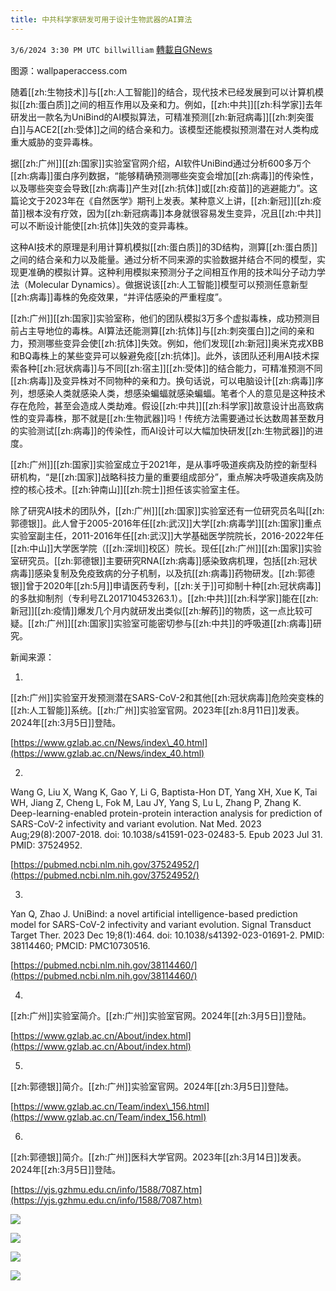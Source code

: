 ```yaml
---
title: 中共科学家研发可用于设计生物武器的AI算法
---
```

`3/6/2024 3:30 PM UTC billwilliam` [轉載自GNews](https://gnews.org/articles/2371061)

图源：wallpaperaccess.com

随着[[zh:生物技术]]与[[zh:人工智能]]的结合，现代技术已经发展到可以计算机模拟[[zh:蛋白质]]之间的相互作用以及亲和力。例如，[[zh:中共]][[zh:科学家]]去年研发出一款名为UniBind的AI模拟算法，可精准预测[[zh:新冠病毒]][[zh:刺突蛋白]]与ACE2[[zh:受体]]之间的结合亲和力。该模型还能模拟预测潜在对人类构成重大威胁的变异毒株。

据[[zh:广州]][[zh:国家]]实验室官网介绍，AI软件UniBind通过分析600多万个[[zh:病毒]]蛋白序列数据，“能够精确预测哪些突变会增加[[zh:病毒]]的传染性，以及哪些突变会导致[[zh:病毒]]产生对[[zh:抗体]]或[[zh:疫苗]]的逃避能力”。这篇论文于2023年在《自然医学》期刊上发表。某种意义上讲，[[zh:新冠]][[zh:疫苗]]根本没有疗效，因为[[zh:新冠病毒]]本身就很容易发生变异，况且[[zh:中共]]可以不断设计能使[[zh:抗体]]失效的变异毒株。

这种AI技术的原理是利用计算机模拟[[zh:蛋白质]]的3D结构，测算[[zh:蛋白质]]之间的结合亲和力以及能量。通过分析不同来源的实验数据并结合不同的模型，实现更准确的模拟计算。这种利用模拟来预测分子之间相互作用的技术叫分子动力学法（Molecular Dynamics）。做据说该[[zh:人工智能]]模型可以预测任意新型[[zh:病毒]]毒株的免疫效果，“并评估感染的严重程度”。

[[zh:广州]][[zh:国家]]实验室称，他们的团队模拟3万多个虚拟毒株，成功预测目前占主导地位的毒株。AI算法还能测算[[zh:抗体]]与[[zh:刺突蛋白]]之间的亲和力，预测哪些变异会使[[zh:抗体]]失效。例如，他们发现[[zh:新冠]]奥米克戎XBB和BQ毒株上的某些变异可以躲避免疫[[zh:抗体]]。此外，该团队还利用AI技术探索各种[[zh:冠状病毒]]与不同[[zh:宿主]][[zh:受体]]的结合能力，可精准预测不同[[zh:病毒]]及变异株对不同物种的亲和力。换句话说，可以电脑设计[[zh:病毒]]序列，想感染人类就感染人类，想感染蝙蝠就感染蝙蝠。笔者个人的意见是这种技术存在危险，甚至会造成人类劫难。假设[[zh:中共]][[zh:科学家]]故意设计出高致病性的变异毒株，那不就是[[zh:生物武器]]吗！传统方法需要通过长达数周甚至数月的实验测试[[zh:病毒]]的传染性，而AI设计可以大幅加快研发[[zh:生物武器]]的进度。

[[zh:广州]][[zh:国家]]实验室成立于2021年，是从事呼吸道疾病及防控的新型科研机构，“是[[zh:国家]]战略科技力量的重要组成部分”，重点解决呼吸道疾病及防控的核心技术。[[zh:钟南山]][[zh:院士]]担任该实验室主任。



除了研究AI技术的团队外，[[zh:广州]][[zh:国家]]实验室还有一位研究员名叫[[zh:郭德银]]。此人曾于2005-2016年任[[zh:武汉]]大学[[zh:病毒学]][[zh:国家]]重点实验室副主任，2011-2016年任[[zh:武汉]]大学基础医学院院长，2016-2022年任[[zh:中山]]大学医学院（[[zh:深圳]]校区）院长。现任[[zh:广州]][[zh:国家]]实验室研究员。[[zh:郭德银]]主要研究RNA[[zh:病毒]]感染致病机理，包括[[zh:冠状病毒]]感染复制及免疫致病的分子机制，以及抗[[zh:病毒]]药物研发。[[zh:郭德银]]曾于2020年[[zh:5月]]申请医药专利，[[zh:关于]]可抑制十种[[zh:冠状病毒]]的多肽抑制剂（专利号ZL201710453263.1）。[[zh:中共]][[zh:科学家]]能在[[zh:新冠]][[zh:疫情]]爆发几个月内就研发出类似[[zh:解药]]的物质，这一点比较可疑。[[zh:广州]][[zh:国家]]实验室可能密切参与[[zh:中共]]的呼吸道[[zh:病毒]]研究。

  

新闻来源：

  

1.

[[zh:广州]]实验室开发预测潜在SARS-CoV-2和其他[[zh:冠状病毒]]危险突变株的[[zh:人工智能]]系统。[[zh:广州]]实验室官网。2023年[[zh:8月11日]]发表。2024年[[zh:3月5日]]登陆。

[https://www.gzlab.ac.cn/News/index\_40.html](https://www.gzlab.ac.cn/News/index_40.html)

  

2.

Wang G, Liu X, Wang K, Gao Y, Li G, Baptista-Hon DT, Yang XH, Xue K, Tai WH, Jiang Z, Cheng L, Fok M, Lau JY, Yang S, Lu L, Zhang P, Zhang K. Deep-learning-enabled protein-protein interaction analysis for prediction of SARS-CoV-2 infectivity and variant evolution. Nat Med. 2023 Aug;29(8):2007-2018. doi: 10.1038/s41591-023-02483-5. Epub 2023 Jul 31. PMID: 37524952.

[https://pubmed.ncbi.nlm.nih.gov/37524952/](https://pubmed.ncbi.nlm.nih.gov/37524952/)

  

3.

Yan Q, Zhao J. UniBind: a novel artificial intelligence-based prediction model for SARS-CoV-2 infectivity and variant evolution. Signal Transduct Target Ther. 2023 Dec 19;8(1):464. doi: 10.1038/s41392-023-01691-2. PMID: 38114460; PMCID: PMC10730516.

[https://pubmed.ncbi.nlm.nih.gov/38114460/](https://pubmed.ncbi.nlm.nih.gov/38114460/)

  

4.

[[zh:广州]]实验室简介。[[zh:广州]]实验室官网。2024年[[zh:3月5日]]登陆。

[https://www.gzlab.ac.cn/About/index.html](https://www.gzlab.ac.cn/About/index.html)

  

5.

[[zh:郭德银]]简介。[[zh:广州]]实验室官网。2024年[[zh:3月5日]]登陆。

[https://www.gzlab.ac.cn/Team/index\_156.html](https://www.gzlab.ac.cn/Team/index_156.html)

  

6.

[[zh:郭德银]]简介。[[zh:广州]]医科大学官网。2023年[[zh:3月14日]]发表。2024年[[zh:3月5日]]登陆。

[https://yjs.gzhmu.edu.cn/info/1588/7087.htm](https://yjs.gzhmu.edu.cn/info/1588/7087.htm)


![](https://i.imgur.com/4RD8qzp.jpeg)

![](https://i.imgur.com/LUcX2hD.jpeg)

![](https://i.imgur.com/91XS7uC.jpeg)

![](https://i.imgur.com/IIRxWvR.jpeg)


